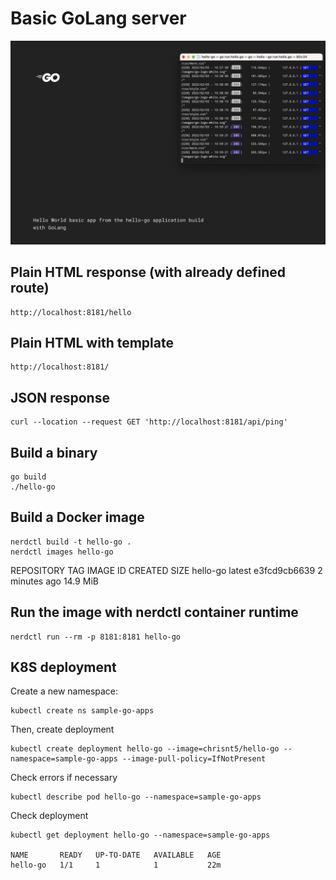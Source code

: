 # Basic GoLang server

![Frontend](https://raw.githubusercontent.com/christi4n/hello-go/master/assets/golang-app-hello-go.png)

## Plain HTML response (with already defined route)

    http://localhost:8181/hello

## Plain HTML with template

    http://localhost:8181/

## JSON response

    curl --location --request GET 'http://localhost:8181/api/ping'

## Build a binary

    go build
    ./hello-go

## Build a Docker image

    nerdctl build -t hello-go .
    nerdctl images hello-go

REPOSITORY    TAG       IMAGE ID        CREATED          SIZE
hello-go      latest    e3fcd9cb6639    2 minutes ago    14.9 MiB

## Run the image with nerdctl container runtime

    nerdctl run --rm -p 8181:8181 hello-go

## K8S deployment

Create a new namespace:

    kubectl create ns sample-go-apps

Then, create deployment

    kubectl create deployment hello-go --image=chrisnt5/hello-go --namespace=sample-go-apps --image-pull-policy=IfNotPresent

Check errors if necessary

    kubectl describe pod hello-go --namespace=sample-go-apps

Check deployment

    kubectl get deployment hello-go --namespace=sample-go-apps

    NAME       READY   UP-TO-DATE   AVAILABLE   AGE
    hello-go   1/1     1            1           22m
